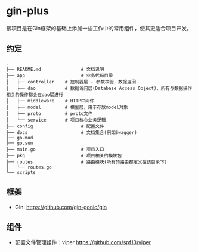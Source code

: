 # gin-plus

该项目是在Gin框架的基础上添加一些工作中的常用组件，使其更适合项目开发。

## 约定

```shell
.
├── README.md               # 文档说明
├── app                     # 业务代码目录
│   ├── controller    # 控制器层 - 参数校验，数据返回
│   ├── dao           # 数据访问层(Database Access Object)，所有与数据操作相关的操作都会在dao层进行
│   ├── middleware    # HTTP中间件 
│   ├── model         # 模型层，用于存放model对象
│   ├── proto         # proto文件
│   └── service       # 项目核心业务逻辑
├── config                  # 配置文件
├── docs                    # 文档集合(例如Swagger)              
├── go.mod       
├── go.sum
├── main.go                 # 项目入口
├── pkg                     # 项目相关的模块包
├── routes                  # 路由模块(所有的路由都定义在该目录下)
│   └── routes.go
└── scripts
```

## 框架

- Gin: https://github.com/gin-gonic/gin

## 组件

- 配置文件管理组件：viper https://github.com/spf13/viper